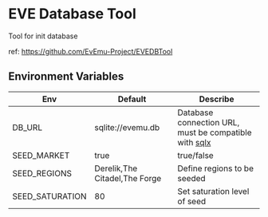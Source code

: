 # EVE Database Tool

Tool for init database

ref: <https://github.com/EvEmu-Project/EVEDBTool>

## Environment Variables

|Env|Default|Describe|
|---|---|---|
|DB_URL|sqlite://evemu.db|Database connection URL, must be compatible with [sqlx](https://github.com/launchbadge/sqlx)|
|SEED_MARKET|true|true/false|
|SEED_REGIONS|Derelik,The Citadel,The Forge|Define regions to be seeded|
|SEED_SATURATION|80|Set saturation level of seed|
